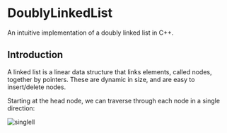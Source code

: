# DoublyLinkedList

An intuitive implementation of a doubly linked list in C++.

## Introduction

A linked list is a linear data structure that links elements, called nodes, together by pointers. These are dynamic in size, and are easy to insert/delete nodes.

Starting at the head node, we can traverse through each node in a single direction:

![singlell](https://user-images.githubusercontent.com/26682469/48298992-feba2800-e48b-11e8-9654-6b9f36ae302f.png)

